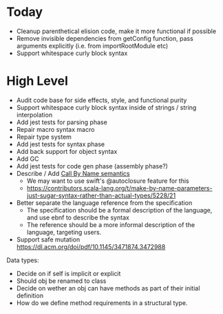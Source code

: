 # Today

- Cleanup parenthetical elision code, make it more functional if possible
- Remove invisible dependencies from getConfig function, pass arguments explicitly (i.e. from importRootModule etc)
- Support whitespace curly block syntax


# High Level

- Audit code base for side effects, style, and functional purity
- Support whitespace curly block syntax inside of strings / string interpolation
- Add jest tests for parsing phase
- Repair macro syntax macro
- Repair type system
- Add jest tests for syntax phase
- Add back support for object syntax
- Add GC
- Add jest tests for code gen phase (assembly phase?)
- Describe / Add [Call By Name semantics](https://en.wikipedia.org/wiki/Evaluation_strategy#Call_by_name)
	- We may want to use swift's @autoclosure feature for this
	- https://contributors.scala-lang.org/t/make-by-name-parameters-just-sugar-syntax-rather-than-actual-types/5228/21
- Better separate the language reference from the specification
	- The specification should be a formal description of the language, and use ebnf to describe the syntax
	- The reference should be a more informal description of the language, targeting users.
- Support safe mutation https://dl.acm.org/doi/pdf/10.1145/3471874.3472988

Data types:
- Decide on if self is implicit or explicit
- Should obj be renamed to class
- Decide on wether an obj can have methods as part of their initial definition
- How do we define method requirements in a structural type.

